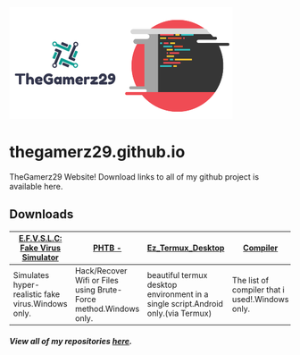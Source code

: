 ![logo](https://github.com/TheGamerz29/thegamerz29.github.io/raw/images/Logo.png)![code](https://github.com/TheGamerz29/thegamerz29.github.io/raw/images/CODE.png)
# thegamerz29.github.io
TheGamerz29 Website!
Download links to all of my github project is available here.

## Downloads
[E.F.V.S.L.C: Fake Virus Simulator](https://thegamerz29.github.io/E.F.V.S.L.C-Fake-Virus-Simulator) | [PHTB -](https://thegamerz29.github.io/PHTB-) | [Ez_Termux_Desktop](https://github.com/TheGamerz29/Ez_Termux_Desktop) | [Compiler](https://github.com/TheGamerz29/Compiler) | [Down for Everyone or Just Me](https://thegamerz29.github.io/Down-for-Everyone-or-Just-Me) |
----------------------------------|--------|-------------------|----------|------------------------------|
Simulates hyper-realistic fake virus.Windows only.| Hack/Recover Wifi or Files using Brute-Force method.Windows only. | beautiful termux desktop environment in a single script.Android only.(via Termux) | The list of compiler that i used!.Windows only. | Have you ever tried to access a website but it does not loads????.Windows only |

#### *View all of my repositories [here](https://github.com/TheGamerz29).*

